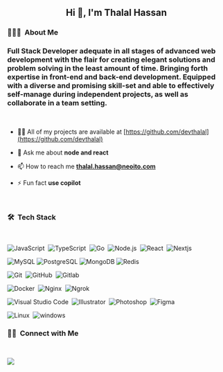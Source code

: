 <h2 align="center">Hi 👋, I'm Thalal Hassan</h2>

<!-- ## 👋 &nbsp;Hey there! I'm Aditya -->

### 👨🏻‍💻 &nbsp;About Me
<h3 align="left">Full Stack Developer adequate in all stages of advanced web development with the flair for
creating elegant solutions and problem solving in the least amount of time. Bringing forth
expertise in front-end and back-end development. Equipped with a diverse and promising
skill-set and able to effectively self-manage during independent projects, as well as collaborate
in a team setting.</h3></br>

- 👨‍💻 All of my projects are available at [https://github.com/devthalal](https://github.com/devthalal)

- 💬 Ask me about **node and react**

- 📫 How to reach me **thalal.hassan@neoito.com**

- ⚡ Fun fact **use copilot**

<br/>

### 🛠 &nbsp;Tech Stack

<br/>

![JavaScript](https://img.shields.io/badge/-JavaScript-05122A?style=flat&logo=javascript)&nbsp;
![TypeScript](https://img.shields.io/badge/-TypeScript-05122A?style=flat&logo=typescript)&nbsp;
![Go](https://img.shields.io/badge/-Go-05122A?style=flat&logo=go)&nbsp;
![Node.js](https://img.shields.io/badge/-Node.js-05122A?style=flat&logo=node.js)&nbsp;
![React](https://img.shields.io/badge/-React-05122A?style=flat&logo=react)&nbsp;
![Nextjs](https://img.shields.io/badge/-Next.js-05122A?style=flat&logo=next.js)&nbsp;

![MySQL](https://img.shields.io/badge/-mysql-05122A?style=flat&logo=mysql)
![PostgreSQL](https://img.shields.io/badge/-postgresql-05122A?style=flat&logo=postgresql)
![MongoDB](https://img.shields.io/badge/-mongodb-05122A?style=flat&logo=mongodb)
![Redis](https://img.shields.io/badge/-redis-05122A?style=flat&logo=redis)

![Git](https://img.shields.io/badge/-Git-05122A?style=flat&logo=git)&nbsp;
![GitHub](https://img.shields.io/badge/-GitHub-05122A?style=flat&logo=github)&nbsp;
![Gitlab](https://img.shields.io/badge/-Gitlab-05122A?style=flat&logo=gitlab)&nbsp;

![Docker](https://img.shields.io/badge/-Docker-05122A?style=flat&logo=docker)&nbsp;
![Nginx](https://img.shields.io/badge/-Nginx-05122A?style=flat&logo=nginx)&nbsp;
![Ngrok](https://img.shields.io/badge/-Ngrok-05122A?style=flat&logo=ngrok)&nbsp;

![Visual Studio Code](https://img.shields.io/badge/-Visual%20Studio%20Code-05122A?style=flat&logo=visual-studio-code&logoColor=007ACC)&nbsp;
![Illustrator](https://img.shields.io/badge/-Illustrator-05122A?style=flat&logo=adobe-illustrator)&nbsp;
![Photoshop](https://img.shields.io/badge/-Photoshop-05122A?style=flat&logo=adobe-photoshop)&nbsp;
![Figma](https://img.shields.io/badge/-Figma-05122A?style=flat&logo=figma)&nbsp;

![Linux](https://img.shields.io/badge/-Linux-05122A?style=flat&logo=linux)&nbsp;
![windows](https://img.shields.io/badge/-windows-05122A?style=flat&logo=windows)&nbsp;


### 🤝🏻 &nbsp;Connect with Me

<br/>

<p align="left">
<a href="https://twitter.com/thalal_hassan"><img src="https://img.shields.io/badge/-Thalal%20Hassan-0077B5?style=flat&logo=Linkedin&logoColor=white"/></a>
</p>
